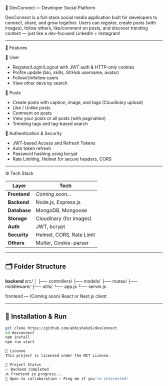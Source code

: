 🚀 DevConnect — Developer Social Platform

DevConnect is a full-stack social media application built for developers to connect, share, and grow together. Users can register, create posts (with images), follow others, like/comment on posts, and discover trending content — just like a dev-focused LinkedIn + Instagram!

---

🧩 Features

👤 User
- Register/Login/Logout with JWT auth & HTTP-only cookies
- Profile update (bio, skills, GitHub username, avatar)
- Follow/Unfollow users
- View other devs by search

📝 Posts
- Create posts with caption, image, and tags (Cloudinary upload)
- Like / Unlike posts
- Comment on posts
- View your posts or all posts (with pagination)
- Trending tags and tag-based search

🔐 Authentication & Security
- JWT-based Access and Refresh Tokens
- Auto token refresh
- Password hashing using bcrypt
- Rate Limiting, Helmet for secure headers, CORS

---

⚙️ Tech Stack

| Layer         | Tech                     |
|---------------|--------------------------|
| **Frontend**  | *Coming soon...*         |
| **Backend**   | Node.js, Express.js      |
| **Database**  | MongoDB, Mongoose        |
| **Storage**   | Cloudinary (for images)  |
| **Auth**      | JWT, bcrypt              |
| **Security**  | Helmet, CORS, Rate Limit |
| **Others**    | Multer, Cookie-parser    |

---

## 🗂 Folder Structure

**backend**
src/
│
├── controllers/
├── models/
├── routes/
├── middleware/
├── utils/
└── app.js
└── server.js

frontend — (Coming soon) React or Next.js client



---

## 🔧 Installation & Run

```bash
git clone https://github.com/abhisheko5/devConnect
cd devconnect
npm install
npm run start

📄 License
This project is licensed under the MIT License.

🌟 Project Status
✅ Backend Completed
🔜 Frontend in progress...
🤝 Open to collaboration — Ping me if you're interested!